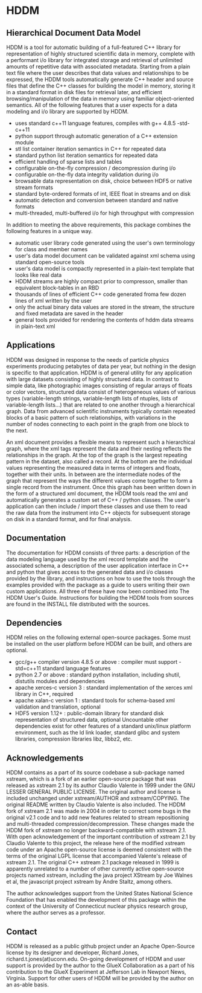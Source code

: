 # HDDM
## Hierarchical Document Data Model

HDDM is a tool for automatic building of a full-featured C++ library for representation of highly structured scientific data in memory, complete with a performant i/o library for integrated storage and retrieval of unlimited amounts of repetitive data with associated metadata. Starting from a plain text file where the user describes that data values and relationships to be expressed, the HDDM tools automatically generate C++ header and source files that define the C++ classes for building the model in memory, storing it in a standard format in disk files for retrieval later, and efficient browsing/manipulation of the data in memory using familiar object-oriented semantics. All of the following features that a user expects for a data modeling and i/o library are supported by HDDM.

- uses standard c++11 language features, compiles with g++ 4.8.5 -std-c++11
- python support through automatic generation of a C++ extension module
- stl list container iteration semantics in C++ for repeated data
- standard python list iteration semantics for repeated data
- efficient handling of sparse lists and tables
- configurable on-the-fly compression / decompression during i/o
- configurable on-the-fly data integrity validation during i/o
- browsable data representation on disk, choice between HDF5 or native stream formats
- standard byte-ordered formats of int, IEEE float in streams and on disk
- automatic detection and conversion between standard and native formats
- multi-threaded, multi-buffered i/o for high throughput with compression

In addition to meeting the above requirements, this package combines the following features in a unique way.

- automatic user library code generated using the user's own terminology for class and member names
- user's data model document can be validated against xml schema using standard open-source tools
- user's data model is compactly represented in a plain-text template that looks like real data
- HDDM streams are highly compact prior to compresson, smaller than equivalent block-tables in an RBD
- thousands of lines of efficient C++ code generated froma few dozen lines of xml written by the user
- only the actual binary data values are stored in the stream, the structure and fixed metadata are saved in the header
- general tools provided for rendering the contents of hddm data streams in plain-text xml

## Applications
HDDM was designed in response to the needs of particle physics experiments producing petabytes of data per year, but nothing in the design is specific to that application. HDDM is of general utility for any application with large datasets consisting of highly structured data. In contrast to simple data, like photographic images consisting of regular arrays of floats or color vectors, structured data consist of heterogeneous values of various types (variable-length strings, variable-length lists of ntuples, lists of variable-length lists...) that are related to one another through a hierarchical graph. Data from advanced scientific instruments typically contain repeated blocks of a basic pattern of such relationships, with variations in the number of nodes connecting to each point in the graph from one block to the next.

An xml document provides a flexible means to represent such a hierarchical graph, where the xml tags represent the data and their nesting reflects the relationships in the graph. At the top of the graph is the largest repeating pattern in the dataset, also called a record. At the bottom are the individual values representing the measured data in terms of integers and floats, together with their units. In between are the intermediate nodes of the graph that represent the ways the different values come together to form a single record from the instrument. Once this graph has been written down in the form of a structured xml document, the HDDM tools read the xml and automatically generates a custom set of C++ / python classes. The user's application can then include / import these classes and use them to read the raw data from the instrument into C++ objects for subsequent storage on disk in a standard format, and for final analysis.

## Documentation
The documentation for HDDM consists of three parts: a description of the data modeling language used by the xml record template and the associated schema, a description of the user application interface in C++ and python that gives access to the generated data and i/o classes provided by the library, and instructions on how to use the tools through the examples provided with the package as a guide to users writing their own custom applications. All three of these have now been combined into The HDDM User's Guide. Instructions for building the HDDM tools from sources are found in the INSTALL file distributed with the sources.

## Dependencies
HDDM relies on the following external open-source packages. Some must be installed on the user platform before HDDM can be built, and others are optional.
- gcc/g++ compiler version 4.8.5 or above : compiler must support -std=c++11 standard language features
- python 2.7 or above : standard python installation, including shutil, distutils modules and dependencies
- apache xerces-c version 3 : standard implementation of the xerces xml library in C++, required
- apache xalan-c version 1 : standard tools for schema-based xml validation and translation, optional
- HDF5 version 1.12+ : public-domain library for standard disk representation of structured data, optional
Uncountable other dependencies exist for other features of a standard unix/linux platform environment, such as the ld link loader, standard glibc and system libraries, compression libraries libz, libbz2, etc.

## Acknowledgements
HDDM contains as a part of its source codebase a sub-package named xstream, which is a fork of an earlier open-source package that was released as xstream 2.1 by its author Claudio Valente in 1999 under the GNU LESSER GENERAL PUBLIC LICENSE. The original author and license is included unchanged under xstream/AUTHOR and xstream/COPYING. The original README written by Claudio Valente is also included. The HDDM fork of xstream 2.1 was made in 2004 in order to correct some bugs in the original v2.1 code and to add new features related to stream repositioning and multi-threaded compression/decompression. These changes made the HDDM fork of xstream no longer backward-compatible with xstream 2.1. With open acknowledgement of the important contribution of xstream 2.1 by Claudio Valente to this project, the release here of the modified xstream code under an Apache open-source license is deemed consistent with the terms of the original LGPL license that accompanied Valente's release of xstream 2.1. The original C++ xstream 2.1 package released in 1999 is apparently unrelated to a number of other currently active open-source projects named xstream, including the java project XStream by Joe Walnes et al, the javascript project xstream by Andre Staltz, among others.

The author acknowledges support from the United States National Science Foundation that has enabled the development of this package within the context of the University of Connecticut nuclear physics research group, where the author serves as a professor.

## Contact
HDDM is released as a public github project under an Apache Open-Source license by its designer and developer, Richard Jones, richard.t.jones(at)uconn.edu. On-going development of HDDM and user support is provided by the author to the GlueX Collaboration as a part of his contribution to the GlueX Experiment at Jefferson Lab in Newport News, Virginia. Support for other users of HDDM will be provided by the author on an as-able basis.
